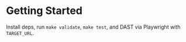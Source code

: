 # Getting Started

Install deps, run `make validate`, `make test`, and DAST via Playwright with `TARGET_URL`.
